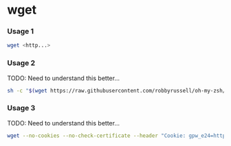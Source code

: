 # wget

### Usage 1

```bash
wget <http...>
```

### Usage 2
TODO: Need to understand this better...

```bash
sh -c "$(wget https://raw.githubusercontent.com/robbyrussell/oh-my-zsh/master/tools/install.sh -O -)"
```

### Usage 3
TODO: Need to understand this better...

```bash
wget --no-cookies --no-check-certificate --header "Cookie: gpw_e24=http%3A%2F%2Fwww.oracle.com%2F; oraclelicense=accept-securebackup-cookie" "http://download.oracle.com/otn-pub/java/jdk/8u152-b16/aa0333dd3019491ca4f6ddbe78cdb6d0/jdk-8u152-linux-x64.rpm"
```

